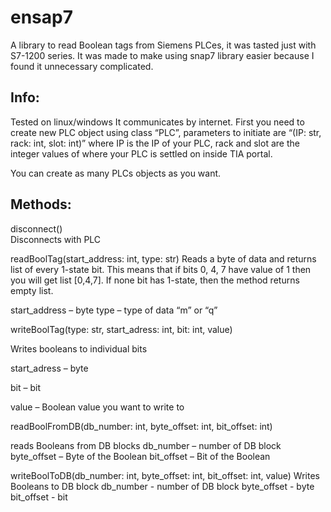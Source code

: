 # ensap7
A library to read Boolean tags from Siemens PLCes, it was tasted just with S7-1200 series. 
It was made to make using snap7 library easier because I found it unnecessary complicated. 

## Info: 
Tested on linux/windows 
It communicates by internet. 
First you need to create new PLC object using class “PLC”, parameters to initiate are 
“(IP: str, rack: int, slot: int)” where IP is the IP of your PLC, rack and slot are the integer values of where your PLC is settled on inside TIA portal.

You can create as many PLCs objects as you want. 

## Methods:
disconnect()  
Disconnects with PLC 

readBoolTag(start_address: int, type: str) 
Reads a byte of data and returns list of every 1-state bit. This means that if bits 0, 4, 7 have value of 1 then you will get list [0,4,7]. If none bit has 1-state, then the method returns empty list. 

start_address – byte
type – type of data “m” or “q” 

writeBoolTag(type: str, start_adress: int, bit: int, value) 

Writes booleans to individual bits

start_adress – byte 

bit – bit  

value – Boolean value you want to write to 

readBoolFromDB(db_number: int, byte_offset: int, bit_offset: int) 

reads Booleans from DB blocks 
db_number – number of DB block
byte_offset – Byte of the Boolean 
bit_offset – Bit of the Boolean 

writeBoolToDB(db_number: int, byte_offset: int, bit_offset: int, value)
Writes Booleans to DB block
db_number - number of DB block
byte_offset - byte
bit_offset - bit 

